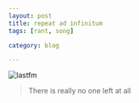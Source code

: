 ```yaml
---
layout: post
title: repeat ad infinitum
tags: [rant, song]

category: blog

---
```


![lastfm](http://i.imgur.com/u9XToQO.png)


> There is really no one left at all
